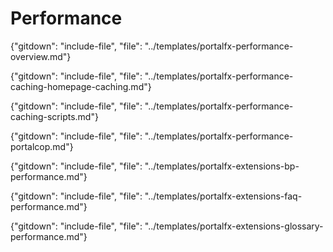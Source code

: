 
# Performance 

{"gitdown": "include-file", "file": "../templates/portalfx-performance-overview.md"}

{"gitdown": "include-file", "file": "../templates/portalfx-performance-caching-homepage-caching.md"}

{"gitdown": "include-file", "file": "../templates/portalfx-performance-caching-scripts.md"}

{"gitdown": "include-file", "file": "../templates/portalfx-performance-portalcop.md"}

{"gitdown": "include-file", "file": "../templates/portalfx-extensions-bp-performance.md"}

{"gitdown": "include-file", "file": "../templates/portalfx-extensions-faq-performance.md"}

{"gitdown": "include-file", "file": "../templates/portalfx-extensions-glossary-performance.md"}
